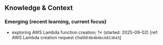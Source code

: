 ## Knowledge & Context
### Emerging (recent learning, current focus)
- exploring AWS Lambda function creation; 1× (started: 2025-09-02) [ref: AWS Lambda creation request chatId:`0b4b4bc6813643`]